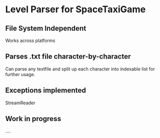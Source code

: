 # Level Parser for SpaceTaxiGame

## File System Independent
Works across platforms

## Parses .txt file character-by-character
Can parse any textfile and split up each character into indexable list for further usage.

## Exceptions implemented
StreamReader 

## Work in progress
....

